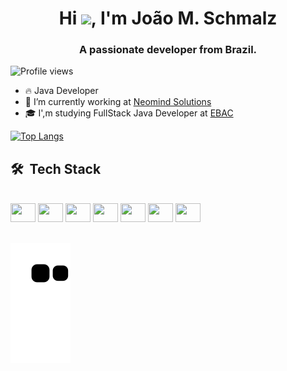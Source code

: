<h1 align="center">Hi <img src="https://raw.githubusercontent.com/kaueMarques/kaueMarques/master/hi.gif" height="30px">, I'm João M. Schmalz</h1>
<h3 align="center">A passionate developer from Brazil.</h3>
  
<p align="left"> <img src="https://komarev.com/ghpvc/?username=joaoschmalz&color=blue" alt="Profile views" /> </p>

- 🔥 Java Developer              
- 🔭 I’m currently working at [Neomind Solutions](https://www.neomind.com.br/)
- 🎓 I',m studying FullStack Java Developer at [EBAC](https://ebaconline.com.br/full-stack-java)

[![Top Langs](https://github-readme-stats-git-masterrstaa-rickstaa.vercel.app/api/top-langs/?username=joaoschmalz&layout=compact&theme=transparent)](https://github.com/joaoschmalz/github-readme-stats)


## 🛠 &nbsp;Tech Stack
<div style="display: inline_block">
    <br>
    <img height="30" width="40" src="https://cdn.jsdelivr.net/gh/devicons/devicon/icons/java/java-original-wordmark.svg" />
    <img height="30" width="40" src="https://cdn.jsdelivr.net/gh/devicons/devicon/icons/javascript/javascript-original.svg" />
    <img height="30" width="40" src="https://cdn.jsdelivr.net/gh/devicons/devicon/icons/html5/html5-original.svg" />
    <img height="30" width="40" src="https://cdn.jsdelivr.net/gh/devicons/devicon/icons/css3/css3-original.svg" />
    <img height="30" width="40" src="https://cdn.jsdelivr.net/gh/devicons/devicon/icons/python/python-original.svg" />
    <img height="30" width="40" src="https://cdn.jsdelivr.net/gh/devicons/devicon/icons/linux/linux-original.svg" />
    <img height="30" width="40" src="https://cdn.jsdelivr.net/gh/devicons/devicon/icons/microsoftsqlserver/microsoftsqlserver-plain.svg" />
</div>

<br>

![Snake animation](https://github.com/joaoschmalz/joaoschmalz/blob/output/github-contribution-grid-snake.svg)

<!--
Here are some ideas to get you started:

- 🔭 I’m currently working on ...
- 🌱 I’m currently learning ...
- 👯 I’m looking to collaborate on ...
- 🤔 I’m looking for help with ...
- 💬 Ask me about ...
- 📫 How to reach me: ...
- 😄 Pronouns: ...
- ⚡ Fun fact: ...
-->

